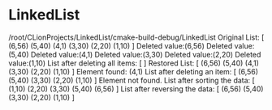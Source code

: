 # LinkedList

/root/CLionProjects/LinkedList/cmake-build-debug/LinkedList
Original List: 
[ (6,56) (5,40) (4,1) (3,30) (2,20) (1,10)  ]
Deleted value:(6,56) 
Deleted value:(5,40) 
Deleted value:(4,1) 
Deleted value:(3,30) 
Deleted value:(2,20) 
Deleted value:(1,10) 
List after deleting all items: 
[  ]
Restored List: 
[ (6,56) (5,40) (4,1) (3,30) (2,20) (1,10)  ]
Element found: (4,1) 
List after deleting an item: 
[ (6,56) (5,40) (3,30) (2,20) (1,10)  ]
Element not found.
List after sorting the data: 
[ (1,10) (2,20) (3,30) (5,40) (6,56)  ]
List after reversing the data: 
[ (6,56) (5,40) (3,30) (2,20) (1,10)  ]
